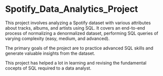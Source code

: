 # Spotify_Data_Analytics_Project
This project involves analyzing a Spotify dataset with various attributes about tracks, albums, and artists using SQL. It covers an end-to-end process of normalizing a denormalized dataset, performing SQL queries of varying complexity (easy, medium, and advanced).

The primary goals of the project are to practice advanced SQL skills and generate valuable insights from the dataset.

This project has helped a lot in learning and revising the fundamental cocepts of SQL required to a data analyst.
